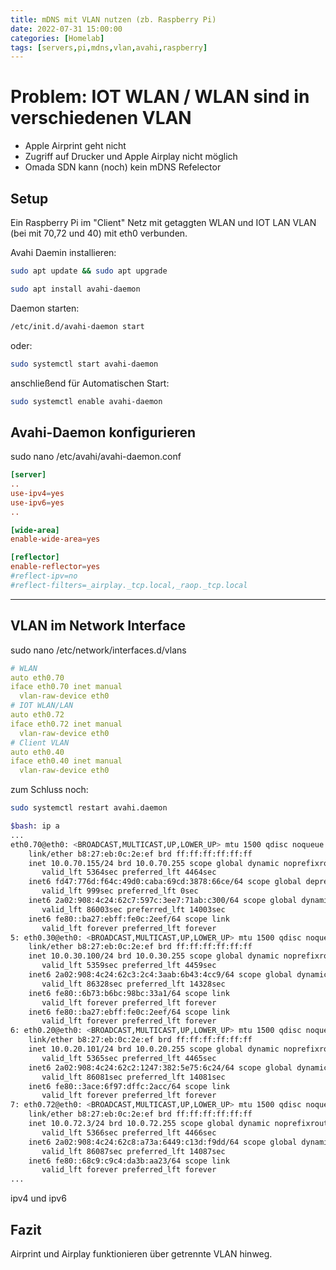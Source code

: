 ```yaml
---
title: mDNS mit VLAN nutzen (zb. Raspberry Pi)
date: 2022-07-31 15:00:00
categories: [Homelab]
tags: [servers,pi,mdns,vlan,avahi,raspberry]
---
```


# Problem: IOT WLAN / WLAN sind in verschiedenen VLAN

- Apple Airprint geht nicht
- Zugriff auf Drucker und Apple Airplay nicht möglich
- Omada SDN kann (noch) kein mDNS Refelector

## Setup

Ein Raspberry Pi im "Client" Netz mit getaggten WLAN und IOT LAN VLAN (bei mit 70,72 und 40) mit eth0 verbunden.

Avahi Daemin installieren:
```bash
sudo apt update && sudo apt upgrade

sudo apt install avahi-daemon
```

Daemon starten:
```bash
/etc/init.d/avahi-daemon start
```
oder:
```bash
sudo systemctl start avahi-daemon
```
anschließend für Automatischen Start:
```bash
sudo systemctl enable avahi-daemon
```
## Avahi-Daemon konfigurieren
sudo nano /etc/avahi/avahi-daemon.conf
```conf
[server]
..
use-ipv4=yes
use-ipv6=yes
..

[wide-area]
enable-wide-area=yes

[reflector]
enable-reflector=yes
#reflect-ipv=no
#reflect-filters=_airplay._tcp.local,_raop._tcp.local

```
---
## VLAN im Network Interface
sudo nano /etc/network/interfaces.d/vlans
```yml
# WLAN
auto eth0.70
iface eth0.70 inet manual
  vlan-raw-device eth0
# IOT WLAN/LAN
auto eth0.72
iface eth0.72 inet manual
  vlan-raw-device eth0
# Client VLAN
auto eth0.40
iface eth0.40 inet manual
  vlan-raw-device eth0
```

zum Schluss noch:
```bash
sudo systemctl restart avahi.daemon
```

```bash
$bash: ip a
...
eth0.70@eth0: <BROADCAST,MULTICAST,UP,LOWER_UP> mtu 1500 qdisc noqueue state UP group default qlen 1000
    link/ether b8:27:eb:0c:2e:ef brd ff:ff:ff:ff:ff:ff
    inet 10.0.70.155/24 brd 10.0.70.255 scope global dynamic noprefixroute eth0.70
       valid_lft 5364sec preferred_lft 4464sec
    inet6 fd47:776d:f64c:49d0:caba:69cd:3878:66ce/64 scope global deprecated dynamic mngtmpaddr noprefixroute 
       valid_lft 999sec preferred_lft 0sec
    inet6 2a02:908:4c24:62c7:597c:3ee7:71ab:c300/64 scope global dynamic mngtmpaddr noprefixroute 
       valid_lft 86003sec preferred_lft 14003sec
    inet6 fe80::ba27:ebff:fe0c:2eef/64 scope link 
       valid_lft forever preferred_lft forever
5: eth0.30@eth0: <BROADCAST,MULTICAST,UP,LOWER_UP> mtu 1500 qdisc noqueue state UP group default qlen 1000
    link/ether b8:27:eb:0c:2e:ef brd ff:ff:ff:ff:ff:ff
    inet 10.0.30.100/24 brd 10.0.30.255 scope global dynamic noprefixroute eth0.30
       valid_lft 5359sec preferred_lft 4459sec
    inet6 2a02:908:4c24:62c3:2c4:3aab:6b43:4cc9/64 scope global dynamic mngtmpaddr noprefixroute 
       valid_lft 86328sec preferred_lft 14328sec
    inet6 fe80::6b73:b6bc:98bc:33a1/64 scope link 
       valid_lft forever preferred_lft forever
    inet6 fe80::ba27:ebff:fe0c:2eef/64 scope link 
       valid_lft forever preferred_lft forever
6: eth0.20@eth0: <BROADCAST,MULTICAST,UP,LOWER_UP> mtu 1500 qdisc noqueue state UP group default qlen 1000
    link/ether b8:27:eb:0c:2e:ef brd ff:ff:ff:ff:ff:ff
    inet 10.0.20.101/24 brd 10.0.20.255 scope global dynamic noprefixroute eth0.20
       valid_lft 5365sec preferred_lft 4465sec
    inet6 2a02:908:4c24:62c2:1247:382:5e75:6c24/64 scope global dynamic mngtmpaddr noprefixroute 
       valid_lft 86081sec preferred_lft 14081sec
    inet6 fe80::3ace:6f97:dffc:2acc/64 scope link 
       valid_lft forever preferred_lft forever
7: eth0.72@eth0: <BROADCAST,MULTICAST,UP,LOWER_UP> mtu 1500 qdisc noqueue state UP group default qlen 1000
    link/ether b8:27:eb:0c:2e:ef brd ff:ff:ff:ff:ff:ff
    inet 10.0.72.3/24 brd 10.0.72.255 scope global dynamic noprefixroute eth0.72
       valid_lft 5366sec preferred_lft 4466sec
    inet6 2a02:908:4c24:62c8:a73a:6449:c13d:f9dd/64 scope global dynamic mngtmpaddr noprefixroute 
       valid_lft 86087sec preferred_lft 14087sec
    inet6 fe80::68c9:c9c4:da3b:aa23/64 scope link 
       valid_lft forever preferred_lft forever
...
```
ipv4 und ipv6

## Fazit
Airprint und Airplay funktionieren über getrennte VLAN hinweg.